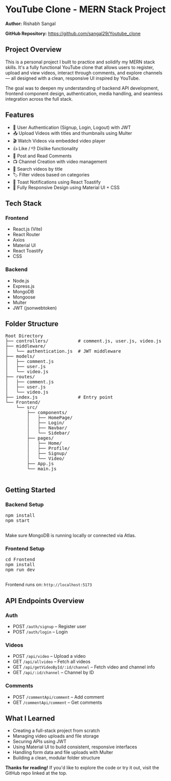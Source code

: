 


<!DOCTYPE html>
<html lang="en">
<head>
  <meta charset="UTF-8" />
  <meta name="viewport" content="width=device-width, initial-scale=1.0"/>
 
 
</head>
<body>

  <h1>YouTube Clone - MERN Stack Project</h1>

  <p><strong>Author:</strong> Rishabh Sangal</p>
  <p><strong>GitHub Repository:</strong> 
    <a href="https://github.com/sangal29/Youtube_clone" target="_blank">https://github.com/sangal29/Youtube_clone</a>
  </p>

  <h2>Project Overview</h2>
  <p>This is a personal project I built to practice and solidify my MERN stack skills. It's a fully functional YouTube clone that allows users to register, upload and view videos, interact through comments, and explore channels — all designed with a clean, responsive UI inspired by YouTube.</p>
  <p>The goal was to deepen my understanding of backend API development, frontend component design, authentication, media handling, and seamless integration across the full stack.</p>

  <h2>Features</h2>
  <ul>
    <li>🔐 User Authentication (Signup, Login, Logout) with JWT</li>
    <li>📤 Upload Videos with titles and thumbnails using Multer</li>
    <li>🎬 Watch Videos via embedded video player</li>
    <li>👍 Like / 👎 Dislike functionality</li>
    <li>💬 Post and Read Comments</li>
    <li>📺 Channel Creation with video management</li>
    <li>🔎 Search videos by title</li>
    <li>🏷️ Filter videos based on categories</li>
    <li>🔔 Toast Notifications using React Toastify</li>
    <li>📱 Fully Responsive Design using Material UI + CSS</li>
  </ul>

  <h2>Tech Stack</h2>

  <h3>Frontend</h3>
  <ul>
    <li>React.js (Vite)</li>
    <li>React Router</li>
    <li>Axios</li>
    <li>Material UI</li>
    <li>React Toastify</li>
    <li>CSS</li>
  </ul>

  <h3>Backend</h3>
  <ul>
    <li>Node.js</li>
    <li>Express.js</li>
    <li>MongoDB</li>
    <li>Mongoose</li>
    <li>Multer</li>
    <li>JWT (jsonwebtoken)</li>
  </ul>

  <h2>Folder Structure</h2>
  <pre>
Root Directory
├── controllers/           # comment.js, user.js, video.js
├── middleware/
│   └── authentication.js  # JWT middleware
├── models/
│   ├── comment.js
│   ├── user.js
│   └── video.js
├── routes/
│   ├── comment.js
│   ├── user.js
│   └── video.js
├── index.js               # Entry point
└── Frontend/
    └── src/
        ├── components/
        │   ├── HomePage/
        │   ├── Login/
        │   ├── Navbar/
        │   └── Sidebar/
        ├── pages/
        │   ├── Home/
        │   ├── Profile/
        │   ├── Signup/
        │   └── Video/
        ├── App.js
        └── main.js
  </pre>

  <h2>Getting Started</h2>

  <h3>Backend Setup</h3>
  <pre>
npm install
npm start
  </pre>
  <p>Make sure MongoDB is running locally or connected via Atlas.</p>

  <h3>Frontend Setup</h3>
  <pre>
cd Frontend
npm install
npm run dev
  </pre>
  <p>Frontend runs on: <code>http://localhost:5173</code></p>

  <h2>API Endpoints Overview</h2>

  <h3>Auth</h3>
  <ul>
    <li>POST <code>/auth/signup</code> – Register user</li>
    <li>POST <code>/auth/login</code> – Login</li>
  </ul>

  <h3>Videos</h3>
  <ul>
    <li>POST <code>/api/video</code> – Upload a video</li>
    <li>GET <code>/api/allvideo</code> – Fetch all videos</li>
    <li>GET <code>/api/getVideoById/:id/channel</code> – Fetch video and channel info</li>
    <li>GET <code>/api/:id/channel</code> – Channel by ID</li>
  </ul>

  <h3>Comments</h3>
  <ul>
    <li>POST <code>/commentApi/comment</code> – Add comment</li>
    <li>GET <code>/commentApi/comment</code> – Get comments</li>
  </ul>

  <h2>What I Learned</h2>
  <ul>
    <li>Creating a full-stack project from scratch</li>
    <li>Managing video uploads and file storage</li>
    <li>Securing APIs using JWT</li>
    <li>Using Material UI to build consistent, responsive interfaces</li>
    <li>Handling form data and file uploads with Multer</li>
    <li>Building a clean, modular folder structure</li>
  </ul>

 

  <p><strong>Thanks for reading!</strong> If you'd like to explore the code or try it out, visit the GitHub repo linked at the top.</p>

</body>
</html>
